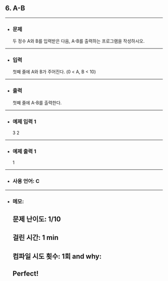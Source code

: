 ## 6. A-B

---

- ### 문제

  두 정수 A와 B를 입력받은 다음, A-B를 출력하는 프로그램을 작성하시오.
  
---


- ### 입력

  첫째 줄에 A와 B가 주어진다. (0 < A, B < 10)

---

- ### 출력

  첫째 줄에 A-B를 출력한다.

---
 
- ### 예제 입력 1 

  3 2

---

- ### 예제 출력 1 

  1

---

- ### 사용 언어: C

---

- ### 메모:

  ## 문제 난이도: 1/10
  ## 걸린 시간: 1 min
  ## 컴파일 시도 횟수: 1회 and why:
  ## Perfect!
  
